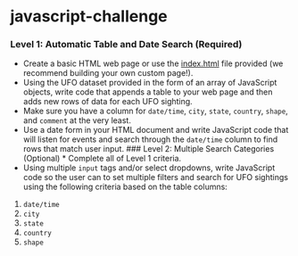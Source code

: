 # javascript-challenge
### Level 1: Automatic Table and Date Search (Required)  
* Create a basic HTML web page or use the [index.html](StarterCode/index.html) file provided (we recommend building your own custom page!).  
* Using the UFO dataset provided in the form of an array of JavaScript objects, write code that appends a table to your web page and then adds new rows of data for each UFO sighting.    
* Make sure you have a column for `date/time`, `city`, `state`, `country`, `shape`, and `comment` at the very least.  
* Use a date form in your HTML document and write JavaScript code that will listen for events and search through the `date/time` column to find rows that match user input.  ### Level 2: Multiple Search Categories (Optional)  * Complete all of Level 1 criteria.  
* Using multiple `input` tags and/or select dropdowns, write JavaScript code so the user can to set multiple filters and search for UFO sightings using the following criteria based on the table columns:    
1. `date/time`   
2. `city`   
3. `state`   
4. `country`   
5. `shape`
